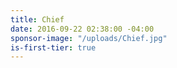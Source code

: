 ```yaml
---
title: Chief
date: 2016-09-22 02:38:00 -04:00
sponsor-image: "/uploads/Chief.jpg"
is-first-tier: true
---
```


